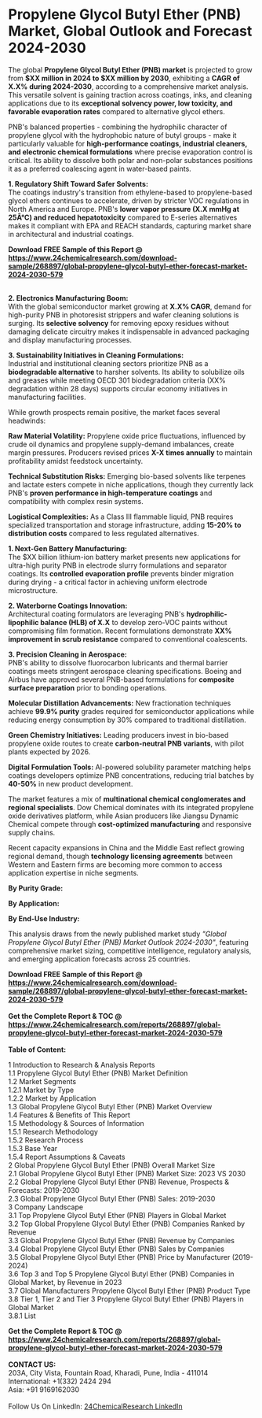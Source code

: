 <h1>Propylene Glycol Butyl Ether (PNB) Market, Global Outlook and Forecast 2024-2030</h1><p>The global <strong>Propylene Glycol Butyl Ether (PNB) market</strong> is projected to grow from <strong>$XX million in 2024 to $XX million by 2030</strong>, exhibiting a <strong>CAGR of X.X% during 2024-2030</strong>, according to a comprehensive market analysis. This versatile solvent is gaining traction across coatings, inks, and cleaning applications due to its <strong>exceptional solvency power, low toxicity, and favorable evaporation rates</strong> compared to alternative glycol ethers.</p><p>PNB's balanced properties - combining the hydrophilic character of propylene glycol with the hydrophobic nature of butyl groups - make it particularly valuable for <strong>high-performance coatings, industrial cleaners, and electronic chemical formulations</strong> where precise evaporation control is critical. Its ability to dissolve both polar and non-polar substances positions it as a preferred coalescing agent in water-based paints.</p><p><strong>1. Regulatory Shift Toward Safer Solvents:</strong><br>
The coatings industry's transition from ethylene-based to propylene-based glycol ethers continues to accelerate, driven by stricter VOC regulations in North America and Europe. PNB's <strong>lower vapor pressure (X.X mmHg at 25Â°C) and reduced hepatotoxicity</strong> compared to E-series alternatives makes it compliant with EPA and REACH standards, capturing market share in architectural and industrial coatings.</p><div><b>Download FREE Sample of this Report @ 
            <a href="https://www.24chemicalresearch.com/download-sample/268897/global-propylene-glycol-butyl-ether-forecast-market-2024-2030-579">
            https://www.24chemicalresearch.com/download-sample/268897/global-propylene-glycol-butyl-ether-forecast-market-2024-2030-579</a></b></div><br><p><strong>2. Electronics Manufacturing Boom:</strong><br>
With the global semiconductor market growing at <strong>X.X% CAGR</strong>, demand for high-purity PNB in photoresist strippers and wafer cleaning solutions is surging. Its <strong>selective solvency</strong> for removing epoxy residues without damaging delicate circuitry makes it indispensable in advanced packaging and display manufacturing processes.</p><p><strong>3. Sustainability Initiatives in Cleaning Formulations:</strong><br>
Industrial and institutional cleaning sectors prioritize PNB as a <strong>biodegradable alternative</strong> to harsher solvents. Its ability to solubilize oils and greases while meeting OECD 301 biodegradation criteria (XX% degradation within 28 days) supports circular economy initiatives in manufacturing facilities.</p><p>While growth prospects remain positive, the market faces several headwinds:</p><p><strong>Raw Material Volatility:</strong> Propylene oxide price fluctuations, influenced by crude oil dynamics and propylene supply-demand imbalances, create margin pressures. Producers revised prices <strong>X-X times annually</strong> to maintain profitability amidst feedstock uncertainty.</p><p><strong>Technical Substitution Risks:</strong> Emerging bio-based solvents like terpenes and lactate esters compete in niche applications, though they currently lack PNB's <strong>proven performance in high-temperature coatings</strong> and compatibility with complex resin systems.</p><p><strong>Logistical Complexities:</strong> As a Class III flammable liquid, PNB requires specialized transportation and storage infrastructure, adding <strong>15-20% to distribution costs</strong> compared to less regulated alternatives.</p><p><strong>1. Next-Gen Battery Manufacturing:</strong><br>
The $XX billion lithium-ion battery market presents new applications for ultra-high purity PNB in electrode slurry formulations and separator coatings. Its <strong>controlled evaporation profile</strong> prevents binder migration during drying - a critical factor in achieving uniform electrode microstructure.</p><p><strong>2. Waterborne Coatings Innovation:</strong><br>
Architectural coating formulators are leveraging PNB's <strong>hydrophilic-lipophilic balance (HLB) of X.X</strong> to develop zero-VOC paints without compromising film formation. Recent formulations demonstrate <strong>XX% improvement in scrub resistance</strong> compared to conventional coalescents.</p><p><strong>3. Precision Cleaning in Aerospace:</strong><br>
PNB's ability to dissolve fluorocarbon lubricants and thermal barrier coatings meets stringent aerospace cleaning specifications. Boeing and Airbus have approved several PNB-based formulations for <strong>composite surface preparation</strong> prior to bonding operations.</p><p><strong>Molecular Distillation Advancements:</strong> New fractionation techniques achieve <strong>99.9% purity</strong> grades required for semiconductor applications while reducing energy consumption by 30% compared to traditional distillation.</p><p><strong>Green Chemistry Initiatives:</strong> Leading producers invest in bio-based propylene oxide routes to create <strong>carbon-neutral PNB variants</strong>, with pilot plants expected by 2026.</p><p><strong>Digital Formulation Tools:</strong> AI-powered solubility parameter matching helps coatings developers optimize PNB concentrations, reducing trial batches by <strong>40-50%</strong> in new product development.</p><p>The market features a mix of <strong>multinational chemical conglomerates and regional specialists</strong>. Dow Chemical dominates with its integrated propylene oxide derivatives platform, while Asian producers like Jiangsu Dynamic Chemical compete through <strong>cost-optimized manufacturing</strong> and responsive supply chains.</p><p>Recent capacity expansions in China and the Middle East reflect growing regional demand, though <strong>technology licensing agreements</strong> between Western and Eastern firms are becoming more common to access application expertise in niche segments.</p><p><strong>By Purity Grade:</strong></p><p><strong>By Application:</strong></p><p><strong>By End-Use Industry:</strong></p><p>This analysis draws from the newly published market study <em>"Global Propylene Glycol Butyl Ether (PNB) Market Outlook 2024-2030"</em>, featuring comprehensive market sizing, competitive intelligence, regulatory analysis, and emerging application forecasts across 25 countries.</p><div><b>Download FREE Sample of this Report @ 
            <a href="https://www.24chemicalresearch.com/download-sample/268897/global-propylene-glycol-butyl-ether-forecast-market-2024-2030-579">
            https://www.24chemicalresearch.com/download-sample/268897/global-propylene-glycol-butyl-ether-forecast-market-2024-2030-579</a></b></div><br><div><b>Get the Complete Report & TOC @ 
            <a href="https://www.24chemicalresearch.com/reports/268897/global-propylene-glycol-butyl-ether-forecast-market-2024-2030-579">
            https://www.24chemicalresearch.com/reports/268897/global-propylene-glycol-butyl-ether-forecast-market-2024-2030-579</a></b></div><br>
            <b>Table of Content:</b><p>1 Introduction to Research & Analysis Reports<br />
    1.1 Propylene Glycol Butyl Ether (PNB) Market Definition<br />
    1.2 Market Segments<br />
        1.2.1 Market by Type<br />
        1.2.2 Market by Application<br />
    1.3 Global Propylene Glycol Butyl Ether (PNB) Market Overview<br />
    1.4 Features & Benefits of This Report<br />
    1.5 Methodology & Sources of Information<br />
        1.5.1 Research Methodology<br />
        1.5.2 Research Process<br />
        1.5.3 Base Year<br />
        1.5.4 Report Assumptions & Caveats<br />
2 Global Propylene Glycol Butyl Ether (PNB) Overall Market Size<br />
    2.1 Global Propylene Glycol Butyl Ether (PNB) Market Size: 2023 VS 2030<br />
    2.2 Global Propylene Glycol Butyl Ether (PNB) Revenue, Prospects & Forecasts: 2019-2030<br />
    2.3 Global Propylene Glycol Butyl Ether (PNB) Sales: 2019-2030<br />
3 Company Landscape<br />
    3.1 Top Propylene Glycol Butyl Ether (PNB) Players in Global Market<br />
    3.2 Top Global Propylene Glycol Butyl Ether (PNB) Companies Ranked by Revenue<br />
    3.3 Global Propylene Glycol Butyl Ether (PNB) Revenue by Companies<br />
    3.4 Global Propylene Glycol Butyl Ether (PNB) Sales by Companies<br />
    3.5 Global Propylene Glycol Butyl Ether (PNB) Price by Manufacturer (2019-2024)<br />
    3.6 Top 3 and Top 5 Propylene Glycol Butyl Ether (PNB) Companies in Global Market, by Revenue in 2023<br />
    3.7 Global Manufacturers Propylene Glycol Butyl Ether (PNB) Product Type<br />
    3.8 Tier 1, Tier 2 and Tier 3 Propylene Glycol Butyl Ether (PNB) Players in Global Market<br />
        3.8.1 List</p><div><b>Get the Complete Report & TOC @ 
            <a href="https://www.24chemicalresearch.com/reports/268897/global-propylene-glycol-butyl-ether-forecast-market-2024-2030-579">
            https://www.24chemicalresearch.com/reports/268897/global-propylene-glycol-butyl-ether-forecast-market-2024-2030-579</a></b></div><br><b>CONTACT US:</b><br>
            203A, City Vista, Fountain Road, Kharadi, Pune, India - 411014<br>
            International: +1(332) 2424 294<br>
            Asia: +91 9169162030 <br><br>
            Follow Us On LinkedIn: <a href="https://www.linkedin.com/company/24chemicalresearch/">24ChemicalResearch LinkedIn</a>